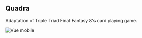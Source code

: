Quadra
---------------

Adaptation of Triple Triad Final Fantasy 8's card playing game.

![Vue mobile](http://cubitouch.fr/screenshots/quadra-mobile.png)